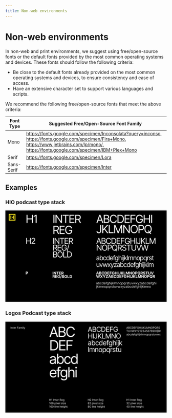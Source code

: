 ```yaml
---
title: Non-web environments
---
```


# Non-web environments

In non-web and print environments, we suggest using free/open-source fonts or the default fonts provided by the most common operating systems and devices. These fonts should follow the following criteria:

- Be close to the default fonts already provided on the most common operating systems and devices, to ensure consistency and ease of access.
- Have an extensive character set to support various languages and scripts.

We recommend the following free/open-source fonts that meet the above criteria:

| Font Type | Suggested Free/Open-Source Font Family |
| --- | --- |
| Mono | https://fonts.google.com/specimen/Inconsolata?query=inconso, https://fonts.google.com/specimen/Fira+Mono, https://www.jetbrains.com/lp/mono/, https://fonts.google.com/specimen/IBM+Plex+Mono |
| Serif | https://fonts.google.com/specimen/Lora |
| Sans-Serif | https://fonts.google.com/specimen/Inter |

## Examples

### HIO podcast type stack

![HIO-Typestack-02.png](/HIO-Typestack-02.png)

### Logos Podcast type stack

![Untitled](/TypographyNonWeb1.png)